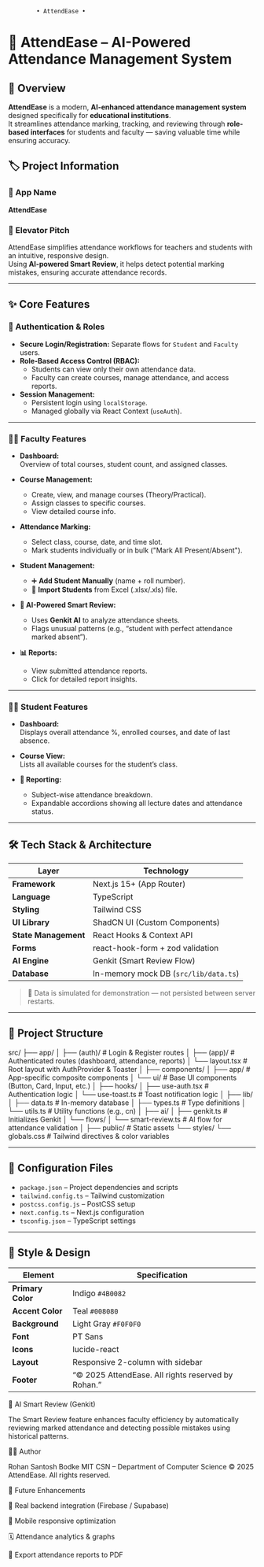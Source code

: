 
            • AttendEase •


# 🧠 AttendEase – AI-Powered Attendance Management System

## 🚀 Overview
**AttendEase** is a modern, **AI-enhanced attendance management system** designed specifically for **educational institutions**.  
It streamlines attendance marking, tracking, and reviewing through **role-based interfaces** for students and faculty — saving valuable time while ensuring accuracy.


## 🏷️ Project Information

### 🧩 App Name
**AttendEase**

### 🎯 Elevator Pitch
AttendEase simplifies attendance workflows for teachers and students with an intuitive, responsive design.  
Using **AI-powered Smart Review**, it helps detect potential marking mistakes, ensuring accurate attendance records.

---

## ✨ Core Features

### 🔐 Authentication & Roles
- **Secure Login/Registration:** Separate flows for `Student` and `Faculty` users.  
- **Role-Based Access Control (RBAC):**  
  - Students can view only their own attendance data.  
  - Faculty can create courses, manage attendance, and access reports.  
- **Session Management:**  
  - Persistent login using `localStorage`.  
  - Managed globally via React Context (`useAuth`).

---

### 👨‍🏫 Faculty Features
- **Dashboard:**  
  Overview of total courses, student count, and assigned classes.

- **Course Management:**  
  - Create, view, and manage courses (Theory/Practical).  
  - Assign classes to specific courses.  
  - View detailed course info.

- **Attendance Marking:**  
  - Select class, course, date, and time slot.  
  - Mark students individually or in bulk ("Mark All Present/Absent").  

- **Student Management:**  
  - ➕ **Add Student Manually** (name + roll number).  
  - 📂 **Import Students** from Excel (.xlsx/.xls) file.  

- **🤖 AI-Powered Smart Review:**  
  - Uses **Genkit AI** to analyze attendance sheets.  
  - Flags unusual patterns (e.g., “student with perfect attendance marked absent”).  

- **📊 Reports:**  
  - View submitted attendance reports.  
  - Click for detailed report insights.

---

### 👨‍🎓 Student Features
- **Dashboard:**  
  Displays overall attendance %, enrolled courses, and date of last absence.

- **Course View:**  
  Lists all available courses for the student’s class.

- **📘 Reporting:**  
  - Subject-wise attendance breakdown.  
  - Expandable accordions showing all lecture dates and attendance status.

---

## 🛠️ Tech Stack & Architecture

| Layer | Technology |
|-------|-------------|
| **Framework** | Next.js 15+ (App Router) |
| **Language** | TypeScript |
| **Styling** | Tailwind CSS |
| **UI Library** | ShadCN UI (Custom Components) |
| **State Management** | React Hooks & Context API |
| **Forms** | react-hook-form + zod validation |
| **AI Engine** | Genkit (Smart Review Flow) |
| **Database** | In-memory mock DB (`src/lib/data.ts`) |

> 🧠 Data is simulated for demonstration — not persisted between server restarts.

---

## 📁 Project Structure

src/ ├── app/ │   ├── (auth)/          # Login & Register routes │   ├── (app)/           # Authenticated routes (dashboard, attendance, reports) │   └── layout.tsx       # Root layout with AuthProvider & Toaster │ ├── components/ │   ├── app/             # App-specific composite components │   └── ui/              # Base UI components (Button, Card, Input, etc.) │ ├── hooks/ │   ├── use-auth.tsx     # Authentication logic │   └── use-toast.ts     # Toast notification logic │ ├── lib/ │   ├── data.ts          # In-memory database │   ├── types.ts         # Type definitions │   └── utils.ts         # Utility functions (e.g., cn) │ ├── ai/ │   ├── genkit.ts        # Initializes Genkit │   └── flows/ │       └── smart-review.ts # AI flow for attendance validation │ ├── public/              # Static assets └── styles/ └── globals.css      # Tailwind directives & color variables

---

## 🧰 Configuration Files

- `package.json` – Project dependencies and scripts  
- `tailwind.config.ts` – Tailwind customization  
- `postcss.config.js` – PostCSS setup  
- `next.config.ts` – Next.js configuration  
- `tsconfig.json` – TypeScript settings  

---

## 🎨 Style & Design

| Element | Specification |
|----------|----------------|
| **Primary Color** | Indigo `#4B0082` |
| **Accent Color** | Teal `#008080` |
| **Background** | Light Gray `#F0F0F0` |
| **Font** | PT Sans |
| **Icons** | lucide-react |
| **Layout** | Responsive 2-column with sidebar |
| **Footer** | “© 2025 AttendEase. All rights reserved by Rohan.” |


🧠 AI Smart Review (Genkit)

The Smart Review feature enhances faculty efficiency by automatically reviewing marked attendance and detecting possible mistakes using historical patterns.

🧑‍💻 Author

Rohan Santosh Bodke
MIT CSN – Department of Computer Science
© 2025 AttendEase. All rights reserved.


🏁 Future Enhancements

🔗 Real backend integration (Firebase / Supabase)

📱 Mobile responsive optimization

🗓️ Attendance analytics & graphs

🧾 Export attendance reports to PDF



